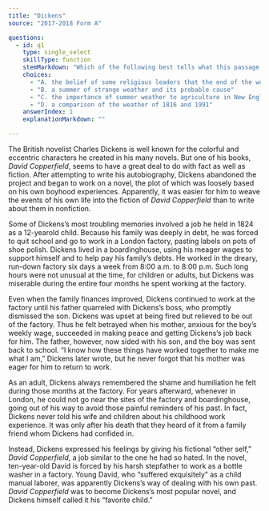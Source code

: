 ```yaml
---
title: "Dickens"
source: "2017-2018 Form A"

questions:
  - id: q1
    type: single_select
    skillType: function
    stemMarkdown: "Which of the following best tells what this passage is about?"
    choices:
      - "A. the belief of some religious leaders that the end of the world was coming in 1816"
      - "B. a summer of strange weather and its probable cause"
      - "C. the importance of summer weather to agriculture in New England"
      - "D. a comparison of the weather of 1816 and 1991"
    answerIndex: 1
    explanationMarkdown: ""

---
```


The British novelist Charles Dickens is well
known for the colorful and eccentric
characters he created in his many novels. But
one of his books, *David Copperfield*, seems to
have a great deal to do with fact as well as
fiction. After attempting to write his
autobiography, Dickens abandoned the
project and began to work on a novel, the plot
of which was loosely based on his own
boyhood experiences. Apparently, it was
easier for him to weave the events of his own
life into the fiction of *David Copperfield* than
to write about them in nonfiction.

Some of Dickens’s most troubling memories
involved a job he held in 1824 as a 12-yearold child. Because his family was deeply in
debt, he was forced to quit school and go to
work in a London factory, pasting labels on
pots of shoe polish. Dickens lived in a
boardinghouse, using his meager wages to
support himself and to help pay his family’s
debts. He worked in the dreary, run-down
factory six days a week from 8:00 a.m. to
8:00 p.m. Such long hours were not unusual
at the time, for children or adults, but
Dickens was miserable during the entire four
months he spent working at the factory.

Even when the family finances improved,
Dickens continued to work at the factory
until his father quarreled with Dickens’s
boss, who promptly dismissed the son.
Dickens was upset at being fired but relieved
to be out of the factory. Thus he felt betrayed
when his mother, anxious for the boy’s weekly
wage, succeeded in making peace and getting
Dickens’s job back for him. The father,
however, now sided with his son, and the boy
was sent back to school. “I know how these
things have worked together to make me
what I am,” Dickens later wrote, but he never
forgot that his mother was eager for him to
return to work.

As an adult, Dickens always remembered the
shame and humiliation he felt during those
months at the factory. For years afterward,
whenever in London, he could not go near the
sites of the factory and boardinghouse, going
out of his way to avoid those painful
reminders of his past. In fact, Dickens never
told his wife and children about his childhood
work experience. It was only after his death
that they heard of it from a family friend
whom Dickens had confided in.

Instead, Dickens expressed his feelings by
giving his fictional “other self,” *David
Copperfield*, a job similar to the one he had so
hated. In the novel, ten-year-old David is
forced by his harsh stepfather to work as a
bottle washer in a factory. Young David, who
“suffered exquisitely” as a child manual
laborer, was apparently Dickens’s way of
dealing with his own past. *David Copperfield*
was to become Dickens’s most popular novel,
and Dickens himself called it his “favorite
child.”


